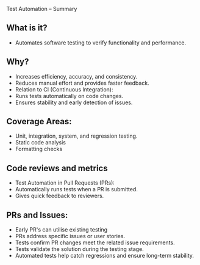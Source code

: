 Test Automation – Summary

## What is it?

- Automates software testing to verify functionality and performance.

## Why?

- Increases efficiency, accuracy, and consistency.
- Reduces manual effort and provides faster feedback.
- Relation to CI (Continuous Integration):
- Runs tests automatically on code changes.
- Ensures stability and early detection of issues.

## Coverage Areas:

- Unit, integration, system, and regression testing.
- Static code analysis
- Formatting checks

## Code reviews and metrics

- Test Automation in Pull Requests (PRs):
- Automatically runs tests when a PR is submitted.
- Gives quick feedback to reviewers.

## PRs and Issues:

- Early PR's can utilise existing testing
- PRs address specific issues or user stories.
- Tests confirm PR changes meet the related issue requirements.
- Tests validate the solution during the testing stage.
- Automated tests help catch regressions and ensure long-term stability.
